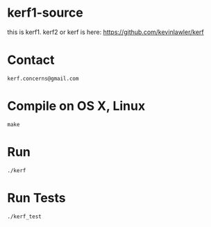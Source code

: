 # kerf1-source


  this is kerf1. kerf2 or kerf is here: https://github.com/kevinlawler/kerf


# Contact


    kerf.concerns@gmail.com


# Compile on OS X, Linux


    make


# Run


    ./kerf


# Run Tests


    ./kerf_test

